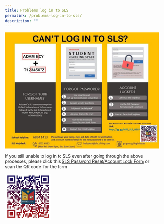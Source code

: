 ```yaml
---
title: Problems log in to SLS
permalink: /problems-log-in-to-sls/
description: ""
---
```

![Problems log in to SLS](/images/pw-reset-1350x1013.jpeg)

If you still unable to log in to SLS even after going through the above processes, please click this [SLS Password Reset/Account Lock Form](http://gg.gg/MSS_SLS_HELP) or scan the QR code  for the form

<img src="/images/MSS_SLS_Help_QR-300x300.jpeg"  
style="width:30%">